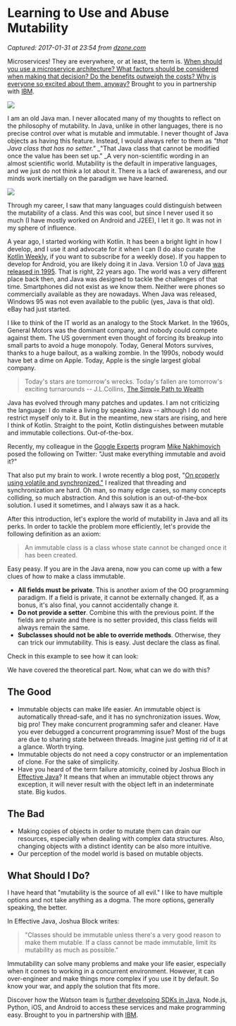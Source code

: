 # Learning to Use and Abuse Mutability

_Captured: 2017-01-31 at 23:54 from [dzone.com](https://dzone.com/articles/learning-to-use-and-abuse-mutability?edition=266901&utm_source=Daily%20Digest&utm_medium=email&utm_campaign=dd%202017-01-31)_

Microservices! They are everywhere, or at least, the term is. [When should you use a microservice architecture? What factors should be considered when making that decision? Do the benefits outweigh the costs? Why is everyone so excited about them, anyway?](https://dzone.com/go?i=180128&u=http%3A%2F%2Fbs.serving-sys.com%2Fserving%2FadServer.bs%3Fcn%3Dtrd%26mc%3Dclick%26pli%3D20114902%26PluID%3D0%26ord%3D%5Btimestamp%5D) Brought to you in partnership with [IBM](https://dzone.com/go?i=180128&u=http%3A%2F%2Fbs.serving-sys.com%2Fserving%2FadServer.bs%3Fcn%3Dtrd%26mc%3Dclick%26pli%3D20114902%26PluID%3D0%26ord%3D%5Btimestamp%5D).

![](https://cdn-images-1.medium.com/max/2000/1*sATSRAvqzDPhQr46Fda56w.jpeg)

I am an old Java man. I never allocated many of my thoughts to reflect on the philosophy of mutability. In Java, unlike in other languages, there is no precise control over what is mutable and immutable. I never thought of Java objects as having this feature. Instead, I would always refer to them as _"that Java class that has no setter."_ _"That Java class that cannot be modified once the value has been set up." _A very non-scientific wording in an almost scientific world. Mutability is the default in imperative languages, and we just do not think a lot about it. There is a lack of awareness, and our minds work inertially on the paradigm we have learned.

![](https://cdn-images-1.medium.com/max/800/1*vqMIv93v28QsBFzEKaqipA.jpeg)

Through my career, I saw that many languages could distinguish between the mutability of a class. And this was cool, but since I never used it so much (I have mostly worked on Android and J2EE), I let it go. It was not in my sphere of influence.

A year ago, I started working with Kotlin. It has been a bright light in how I develop, and I use it and advocate for it when I can (I do also curate the [Kotlin Weekly](http://kotlinweekly.net), if you want to subscribe for a weekly dose). If you happen to develop for Android, you are likely doing it in Java. Version 1.0 of Java [was released in 1995](http://www.oracle.com/technetwork/java/javase/overview/javahistory-index-198355.html). That is right, 22 years ago. The world was a very different place back then, and Java was designed to tackle the challenges of that time. Smartphones did not exist as we know them. Neither were phones so commercially available as they are nowadays. When Java was released, Windows 95 was not even available to the public (yes, Java is that old). eBay had just started.

I like to think of the IT world as an analogy to the Stock Market. In the 1960s, General Motors was the dominant company, and nobody could compete against them. The US government even thought of forcing its breakup into small parts to avoid a huge monopoly. Today, General Motors survives, thanks to a huge bailout, as a walking zombie. In the 1990s, nobody would have bet a dime on Apple. Today, Apple is the single largest global company.

> Today's stars are tomorrow's wrecks. Today's fallen are tomorrow's exciting turnarounds -- J.L.Collins, [The Simple Path to Wealth](http://amzn.to/2kKBGB9)

Java has evolved through many patches and updates. I am not criticizing the language: I do make a living by speaking Java -- although I do not restrict myself only to it. But in the meantime, new stars are rising, and here I think of Kotlin. Straight to the point, Kotlin distinguishes between mutable and immutable collections. Out-of-the-box.

Recently, my colleague in the [Google Experts](https://developers.google.com/experts/) program [Mike Nakhimovich](https://medium.com/u/6ebfb5fe99f9) posed the following on Twitter: "Just make everything immutable and avoid it?"

That also put my brain to work. I wrote recently a blog post, "[On properly using volatile and synchronized."](https://medium.com/google-developer-experts/on-properly-using-volatile-and-synchronized-702fc05faac2#.nitcvxkfz) I realized that threading and synchronization are hard. Oh man, so many edge cases, so many concepts colliding, so much abstraction. And this solution is an out-of-the-box solution. I used it sometimes, and I always saw it as a hack.

After this introduction, let's explore the world of mutability in Java and all its perks. In order to tackle the problem more efficiently, let's provide the following definition as an axiom:

> An immutable class is a class whose state cannot be changed once it has been created. 

Easy peasy. If you are in the Java arena, now you can come up with a few clues of how to make a class immutable.

  * **All fields must be private**. This is another axiom of the OO programming paradigm. If a field is private, it cannot be externally changed. If, as a bonus, it's also final, you cannot accidentally change it.
  * **Do not provide a setter**. Combine this with the previous point. If the fields are private and there is no setter provided, this class fields will always remain the same.
  * **Subclasses should not be able to override methods**. Otherwise, they can trick our immutability. This is easy. Just declare the class as final.

Check in this example to see how it can look:

We have covered the theoretical part. Now, what can we do with this?

## The Good

  * Immutable objects can make life easier. An immutable object is automatically thread-safe, and it has no synchronization issues. Wow, big pro! They make concurrent programming safer and cleaner. Have you ever debugged a concurrent programming issue? Most of the bugs are due to sharing state between threads. Imagine just getting rid of it at a glance. Worth trying.
  * Immutable objects do not need a copy constructor or an implementation of clone. For the sake of simplicity.
  * Have you heard of the term failure atomicity, coined by Joshua Bloch in [Effective Java](http://amzn.to/2jJoq1V)? It means that when an immutable object throws any exception, it will never result with the object left in an indeterminate state. Big kudos.

## The Bad

  * Making copies of objects in order to mutate them can drain our resources, especially when dealing with complex data structures. Also, changing objects with a distinct identity can be also more intuitive.
  * Our perception of the model world is based on mutable objects.

## What Should I Do?

I have heard that "mutability is the source of all evil." I like to have multiple options and not take anything as a dogma. The more options, generally speaking, the better.

In Effective Java, Joshua Block writes:

> "Classes should be immutable unless there's a very good reason to make them mutable. If a class cannot be made immutable, limit its mutability as much as possible."

Immutability can solve many problems and make your life easier, especially when it comes to working in a concurrent environment. However, it can over-engineer and make things more complex if you use it by default. So know your war, and apply the solution that fits more.

Discover how the Watson team is [further developing SDKs in Java](https://dzone.com/go?i=180126&u=http%3A%2F%2Fbs.serving-sys.com%2Fserving%2FadServer.bs%3Fcn%3Dtrd%26mc%3Dclick%26pli%3D20114901%26PluID%3D0%26ord%3D%5Btimestamp%5D), Node.js, Python, iOS, and Android to access these services and make programming easy. Brought to you in partnership with [IBM](https://dzone.com/go?i=180126&u=http%3A%2F%2Fbs.serving-sys.com%2Fserving%2FadServer.bs%3Fcn%3Dtrd%26mc%3Dclick%26pli%3D20114901%26PluID%3D0%26ord%3D%5Btimestamp%5D).

